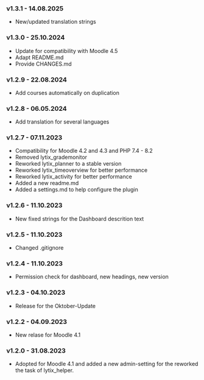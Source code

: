 ### v1.3.1 - 14.08.2025
- New/updated translation strings

### v1.3.0 - 25.10.2024
- Update for compatibility with Moodle 4.5
- Adapt README.md
- Provide CHANGES.md

### v1.2.9 - 22.08.2024
- Add courses automatically on duplication

### v1.2.8 - 06.05.2024
- Add translation for several languages

### v1.2.7 - 07.11.2023
- Compatibility for Moodle 4.2 and 4.3 and PHP 7.4 - 8.2 
- Removed lytix_grademonitor
- Reworked lytix_planner to a stable version
- Reworked lytix_timeoverview for better performance
- Reworked lytix_activity for better performance
- Added a new readme.md
- Added a settings.md to help configure the plugin

### v1.2.6 - 11.10.2023
- New fixed strings for the Dashboard descrition text

### v1.2.5 - 11.10.2023
- Changed .gitignore

### v1.2.4 - 11.10.2023
- Permission check for dashboard, new headings, new version

### v1.2.3 - 04.10.2023
- Release for the Oktober-Update

### v1.2.2 - 04.09.2023
- New relase for Moodle 4.1

### v1.2.0 - 31.08.2023
-  Adopted for Moodle 4.1 and added a new admin-setting for the reworked the task of lytix_helper.
